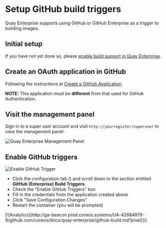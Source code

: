 # Setup GitHub build triggers

Quay Enterprise supports using GitHub or GitHub Enterprise as a trigger to building
images.

## Initial setup

If you have not yet done so, please [enable build support in Quay Enterprise](build-support.md).

## Create an OAuth application in GitHub

Following the instructions at [Create a GitHub Application](github-app.md).

**NOTE:** This application must be **different** from that used for GitHub Authentication.

## Visit the management panel

Sign in to a super user account and visit `http://yourregister/superuser` to view the management panel:

<img src="img/superuser.png" class="img-center" alt="Quay Enterprise Management Panel"/>

## Enable GitHub triggers

<img src="img/enable-trigger.png" class="img-center" alt="Enable GitHub Trigger"/>

- Click the configuration tab (<span class="fa fa-gear"></span>) and scroll down to the section entitled **GitHub (Enterprise) Build Triggers**.
- Check the "Enable GitHub Triggers" box
- Fill in the credentials from the application created above
- Click "Save Configuration Changes"
- Restart the container (you will be prompted)

<!-- BEGIN ANALYTICS --> [![Analytics](http://ga-beacon.prod.coreos.systems/UA-42684979-9/github.com/coreos/docs/quay-enterprise/github-build.md?pixel)]() <!-- END ANALYTICS -->